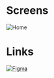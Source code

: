 # Screens

<img src="https://i.ibb.co/gRP7XQZ/Home.png" alt="Home" border="0">

# Links

[![Figma](https://skills.thijs.gg/icons?i=figma)](https://www.figma.com/file/atodXSukvpzKrbh0vjO9IC/Habits-(i)-(Community)?node-id=6%3A343&t=4LWb4E1PzyYiUijK-0)

